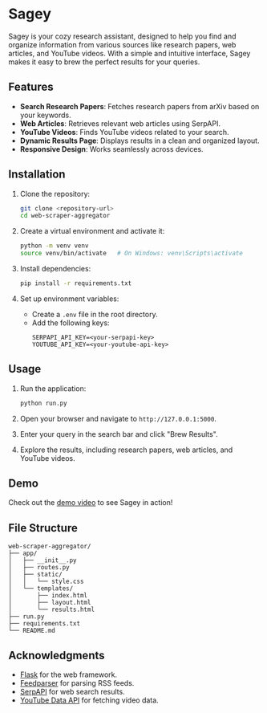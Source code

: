 # Sagey

Sagey is your cozy research assistant, designed to help you find and organize information from various sources like research papers, web articles, and YouTube videos. With a simple and intuitive interface, Sagey makes it easy to brew the perfect results for your queries.

## Features

- **Search Research Papers**: Fetches research papers from arXiv based on your keywords.
- **Web Articles**: Retrieves relevant web articles using SerpAPI.
- **YouTube Videos**: Finds YouTube videos related to your search.
- **Dynamic Results Page**: Displays results in a clean and organized layout.
- **Responsive Design**: Works seamlessly across devices.

## Installation

1. Clone the repository:
   ```bash
   git clone <repository-url>
   cd web-scraper-aggregator
   ```

2. Create a virtual environment and activate it:
   ```bash
   python -m venv venv
   source venv/bin/activate   # On Windows: venv\Scripts\activate
   ```

3. Install dependencies:
   ```bash
   pip install -r requirements.txt
   ```

4. Set up environment variables:
   - Create a `.env` file in the root directory.
   - Add the following keys:
     ```env
     SERPAPI_API_KEY=<your-serpapi-key>
     YOUTUBE_API_KEY=<your-youtube-api-key>
     ```

## Usage

1. Run the application:
   ```bash
   python run.py
   ```

2. Open your browser and navigate to `http://127.0.0.1:5000`.

3. Enter your query in the search bar and click "Brew Results".

4. Explore the results, including research papers, web articles, and YouTube videos.

## Demo

Check out the [demo video](https://youtu.be/LuI4r41VIjU) to see Sagey in action!

## File Structure

```
web-scraper-aggregator/
├── app/
│   ├── __init__.py
│   ├── routes.py
│   ├── static/
│   │   └── style.css
│   └── templates/
│       ├── index.html
│       ├── layout.html
│       └── results.html
├── run.py
├── requirements.txt
└── README.md
```

## Acknowledgments

- [Flask](https://flask.palletsprojects.com/) for the web framework.
- [Feedparser](https://feedparser.readthedocs.io/) for parsing RSS feeds.
- [SerpAPI](https://serpapi.com/) for web search results.
- [YouTube Data API](https://developers.google.com/youtube/registering_an_application) for fetching video data.

